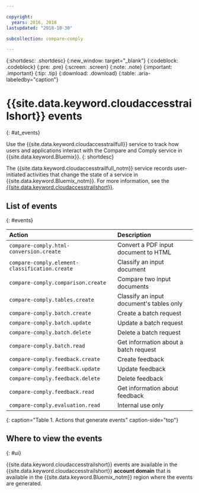 ```yaml
---

copyright:
  years: 2016, 2018
lastupdated: "2018-10-30"

subcollection: compare-comply

---
```


{:shortdesc: .shortdesc}
{:new_window: target="_blank"}
{:codeblock: .codeblock}
{:pre: .pre}
{:screen: .screen}
{:note: .note}
{:important: .important}
{:tip: .tip}
{:download: .download}
{:table: .aria-labeledby="caption"}


# {{site.data.keyword.cloudaccesstrailshort}} events
{: #at_events}

Use the {{site.data.keyword.cloudaccesstrailfull}} service to track how users and applications interact with the Compare and Comply service in {{site.data.keyword.Bluemix}}. 
{: shortdesc}

The {{site.data.keyword.cloudaccesstrailfull_notm}} service records user-initiated activities that change the state of a service in {{site.data.keyword.Bluemix_notm}}. For more information, see the [{{site.data.keyword.cloudaccesstrailshort}}](/docs/services/cloud-activity-tracker?topic=cloud-activity-tracker-getting-started-with-cla).

<!-- You can create different sections to group events by area. -->

## List of events
{: #events}

<!-- Make sure you introduce the table with a detailed description that immediately precedes it. For example, see https://cloud.ibm.com/docs/services/cloud-activity-tracker/services/at_events_cf.html#catalog. -->

| Action | Description | 
|:-----------------|:-----------------|
| `compare-comply.html-conversion.create` | Convert a PDF input document to HTML |
| `compare-comply.element-classification.create` | Classify an input document |
| `compare-comply.comparison.create` | Compare two input documents |
| `compare-comply.tables.create` | Classify an input document's tables only |
| `compare-comply.batch.create` | Create a batch request |
| `compare-comply.batch.update` | Update a batch request |
| `compare-comply.batch.delete` | Delete a batch request |
| `compare-comply.batch.read` | Get information about a batch request |
| `compare-comply.feedback.create` | Create feedback |
| `compare-comply.feedback.update` | Update feedback |
| `compare-comply.feedback.delete` | Delete feedback |
| `compare-comply.feedback.read` | Get information about feedback |
| `compare-comply.evaluation.read` | Internal use only |
{: caption="Table 1. Actions that generate events" caption-side="top"}

## Where to view the events
{: #ui}

{{site.data.keyword.cloudaccesstrailshort}} events are available in the {{site.data.keyword.cloudaccesstrailshort}} **account domain** that is available in the {{site.data.keyword.Bluemix_notm}} region where the events are generated.





